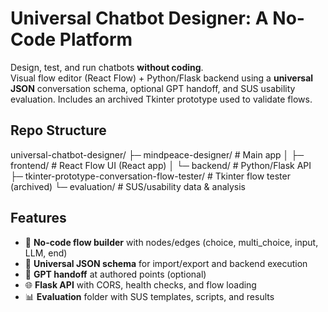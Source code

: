 
# Universal Chatbot Designer: A No-Code Platform

Design, test, and run chatbots **without coding**.  
Visual flow editor (React Flow) + Python/Flask backend using a **universal JSON** conversation schema, optional GPT handoff, and SUS usability evaluation. Includes an archived Tkinter prototype used to validate flows.


## Repo Structure

universal-chatbot-designer/
├─ mindpeace-designer/                # Main app
│  ├─ frontend/                       # React Flow UI (React app)
│  └─ backend/                        # Python/Flask API
├─ tkinter-prototype-conversation-flow-tester/  # Tkinter flow tester (archived)
└─ evaluation/                        # SUS/usability data & analysis


## Features
- 🧩 **No-code flow builder** with nodes/edges (choice, multi_choice, input, LLM, end)
- 🔁 **Universal JSON schema** for import/export and backend execution
- 🤖 **GPT handoff** at authored points (optional)
- 🌐 **Flask API** with CORS, health checks, and flow loading
- 📊 **Evaluation** folder with SUS templates, scripts, and results
